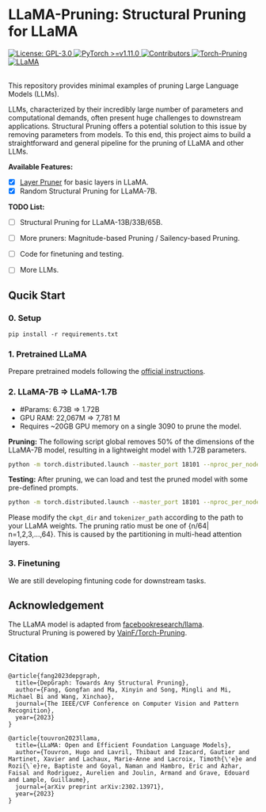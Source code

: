 <div align="left"> <h1>LLaMA-Pruning: Structural Pruning for LLaMA</h1> </div>

<div align="left">
  <a href="https://opensource.org/licenses/GPL-3.0">
    <img src="https://img.shields.io/badge/License-GPL%203.0-4caf50.svg?style=flat-square" alt="License: GPL-3.0">
  </a>
  <a href="https://pytorch.org/">
    <img src="https://img.shields.io/badge/PyTorch-%3E%3D1.11.0-673ab7.svg?style=flat-square" alt="PyTorch >=v1.11.0">
  </a>
  <a href="https://github.com/horseee/LLaMA-Pruning/graphs/contributors">
    <img src="https://img.shields.io/github/contributors/horseee/LLaMA-Pruning.svg?style=flat-square&color=9c27b0" alt="Contributors">
  </a>
  <a href="https://github.com/VainF/Torch-Pruning">
    <img src="https://img.shields.io/badge/Torch--Pruning-v1.1.5-3f51b5.svg?style=flat-square" alt="Torch-Pruning">
  </a>
  <a href="https://github.com/facebookresearch/llama">
    <img src="https://img.shields.io/badge/LLMs-LLaMA-2196f3.svg?style=flat-square" alt="LLaMA">
  </a>
</div>

<br>

This repository provides minimal examples of pruning Large Language Models (LLMs). 

LLMs, characterized by their incredibly large number of parameters and computational demands, often present huge challenges to downstream applications. Structural Pruning offers a potential solution to this issue by removing parameters from models. To this end, this project aims to build a straightforward and general pipeline for the pruning of LLaMA and other LLMs.

**Available Features:**
- [x] [Layer Pruner](https://github.com/horseee/LLaMA-Pruning/blob/main/llama_pruner.py) for basic layers in LLaMA.
- [x] Random Structural Pruning for LLaMA-7B.

**TODO List:**
- [ ] Structural Pruning for LLaMA-13B/33B/65B.
- [ ] More pruners: Magnitude-based Pruning / Sailency-based Pruning.
- [ ] Code for finetuning and testing.
- [ ] More LLMs.


## Qucik Start

### 0. Setup
```
pip install -r requirements.txt
```

### 1. Pretrained LLaMA
Prepare pretrained models following the [official instructions](https://github.com/facebookresearch/llama).

### 2. LLaMA-7B => LLaMA-1.7B
* \#Params: 6.73B => 1.72B  
* GPU RAM: 22,067M => 7,781 M
* Requires ~20GB GPU memory on a single 3090 to prune the model.

**Pruning:** The following script global removes 50% of the dimensions of the LLaMA-7B model, resulting in a lightweight model with 1.72B parameters.
```bash
python -m torch.distributed.launch --master_port 18101 --nproc_per_node 1 prune.py --ckpt_dir ckpt/LLaMA/7B/ --tokenizer_path ckpt/LLaMA/tokenizer.model --pruning_ratio 0.5 --save_ckpt_name 'llama_prune_1.7B'
```

**Testing:** After pruning, we can load and test the pruned model with some pre-defined prompts. 
```bash
python -m torch.distributed.launch --master_port 18101 --nproc_per_node 1 test_prune_model.py --save_ckpt_name llama_prune_1.7B --tokenizer_path ckpt/LLaMA/tokenizer.model
```
Please modify the `ckpt_dir` and `tokenizer_path` according to the path to your LLaMA weights. The pruning ratio must be one of {n/64| n=1,2,3,...,64}. This is caused by the partitioning in multi-head attention layers.


### 3. Finetuning

We are still developing fintuning code for downstream tasks. 

## Acknowledgement

The LLaMA model is adapted from [facebookresearch/llama](https://github.com/facebookresearch/llama).  
Structural Pruning is powered by [VainF/Torch-Pruning](https://github.com/VainF/Torch-Pruning).

## Citation
```
@article{fang2023depgraph,
  title={DepGraph: Towards Any Structural Pruning},
  author={Fang, Gongfan and Ma, Xinyin and Song, Mingli and Mi, Michael Bi and Wang, Xinchao},
  journal={The IEEE/CVF Conference on Computer Vision and Pattern Recognition},
  year={2023}
}
```

```
@article{touvron2023llama,
  title={LLaMA: Open and Efficient Foundation Language Models},
  author={Touvron, Hugo and Lavril, Thibaut and Izacard, Gautier and Martinet, Xavier and Lachaux, Marie-Anne and Lacroix, Timoth{\'e}e and Rozi{\`e}re, Baptiste and Goyal, Naman and Hambro, Eric and Azhar, Faisal and Rodriguez, Aurelien and Joulin, Armand and Grave, Edouard and Lample, Guillaume},
  journal={arXiv preprint arXiv:2302.13971},
  year={2023}
}
```


